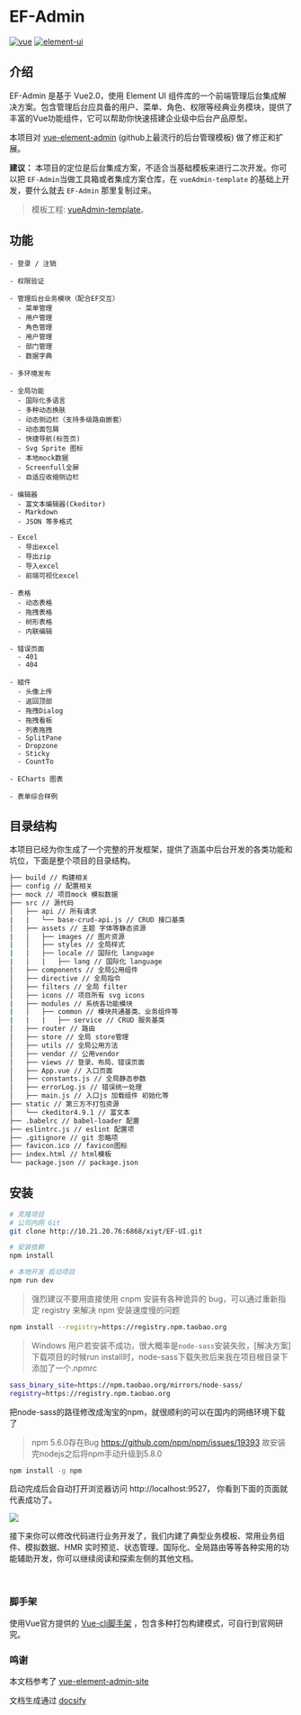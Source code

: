 # EF-Admin

[![vue](https://img.shields.io/badge/vue-2.5.9-brightgreen.svg ':no-zoom')](https://github.com/vuejs/vue)
[![element-ui](https://img.shields.io/badge/element--ui-2.0.5-brightgreen.svg ':no-zoom')](https://github.com/ElemeFE/element)

<!-- [![license](https://img.shields.io/github/license/mashape/apistatus.svg ':no-zoom')](https://github.com/PanJiaChen/vue-element-admin/blob/master/LICENSE) -->

## 介绍

EF-Admin 是基于 Vue2.0，使用 Element UI 组件库的一个前端管理后台集成解决方案。包含管理后台应具备的用户、菜单、角色、权限等经典业务模块，提供了丰富的Vue功能组件，它可以帮助你快速搭建企业级中后台产品原型。

本项目对 [vue-element-admin](https://github.com/PanJiaChen/vue-element-admin) (github上最流行的后台管理模板) 做了修正和扩展。

**建议：** 本项目的定位是后台集成方案，不适合当基础模板来进行二次开发。你可以把 `EF-Admin`当做工具箱或者集成方案仓库，在 `vueAdmin-template` 的基础上开发，要什么就去 `EF-Admin` 那里复制过来。
> 模板工程: [vueAdmin-template](https://github.com/PanJiaChen/vueAdmin-template)。

## 功能
```
- 登录 / 注销

- 权限验证

- 管理后台业务模块（配合EF交互）
  - 菜单管理
  - 用户管理
  - 角色管理
  - 用户管理
  - 部门管理
  - 数据字典

- 多环境发布

- 全局功能
  - 国际化多语言
  - 多种动态换肤
  - 动态侧边栏（支持多级路由嵌套）
  - 动态面包屑
  - 快捷导航(标签页)
  - Svg Sprite 图标
  - 本地mock数据
  - Screenfull全屏
  - 自适应收缩侧边栏

- 编辑器
  - 富文本编辑器(Ckeditor)
  - Markdown
  - JSON 等多格式

- Excel
  - 导出excel
  - 导出zip
  - 导入excel
  - 前端可视化excel

- 表格
  - 动态表格
  - 拖拽表格
  - 树形表格
  - 内联编辑

- 错误页面
  - 401
  - 404

- 組件
  - 头像上传
  - 返回顶部
  - 拖拽Dialog
  - 拖拽看板
  - 列表拖拽
  - SplitPane
  - Dropzone
  - Sticky
  - CountTo

- ECharts 图表

- 表单综合样例

```

## 目录结构

本项目已经为你生成了一个完整的开发框架，提供了涵盖中后台开发的各类功能和坑位，下面是整个项目的目录结构。

```bash
├── build // 构建相关
├── config // 配置相关
├── mock // 项目mock 模拟数据
├── src // 源代码
│   ├── api // 所有请求
|   |   └── base-crud-api.js // CRUD 接口基类
│   ├── assets // 主题 字体等静态资源
|   │   ├── images // 图片资源
|   │   ├── styles // 全局样式
|   │   ├── locale // 国际化 language
|   │   |   ├── lang // 国际化 language
│   ├── components // 全局公用组件
│   ├── directive // 全局指令
│   ├── filters // 全局 filter
│   ├── icons // 项目所有 svg icons
|   ├── modules // 系统各功能模块
|   │   ├── common // 模块共通基类、业务组件等
|   |   |   ├── service // CRUD 服务基类
│   ├── router // 路由
│   ├── store // 全局 store管理
│   ├── utils // 全局公用方法
│   ├── vendor // 公用vendor
│   ├── views // 登录、布局、错误页面
│   ├── App.vue // 入口页面
│   ├── constants.js // 全局静态参数
│   ├── errorLog.js // 错误统一处理
│   ├── main.js // 入口js 加载组件 初始化等
├── static // 第三方不打包资源
│   └── ckeditor4.9.1 // 富文本
├── .babelrc // babel-loader 配置
├── eslintrc.js // eslint 配置项
├── .gitignore // git 忽略项
├── favicon.ico // favicon图标
├── index.html // html模板
└── package.json // package.json

```

## 安装

```bash
# 克隆项目
# 公司内网 Git
git clone http://10.21.20.76:6868/xiyt/EF-UI.git

# 安装依赖
npm install

# 本地开发 启动项目
npm run dev
```

> 强烈建议不要用直接使用 cnpm 安装有各种诡异的 bug，可以通过重新指定 registry 来解决 npm 安装速度慢的问题

```bash
npm install --registry=https://registry.npm.taobao.org
```

> Windows 用户若安装不成功，很大概率是`node-sass`安装失败，[解决方案]
下载项目的时候run install时，node-sass下载失败后来我在项目根目录下添加了一个.npmrc

```bash
sass_binary_site=https://npm.taobao.org/mirrors/node-sass/
registry=https://registry.npm.taobao.org
```
把node-sass的路径修改成淘宝的npm，就很顺利的可以在国内的网络环境下载了

> npm 5.6.0存在Bug https://github.com/npm/npm/issues/19393 故安装完nodejs之后将npm手动升级到5.8.0

```bash
npm install -g npm
```

启动完成后会自动打开浏览器访问 http://localhost:9527， 你看到下面的页面就代表成功了。

![](https://wpimg.wallstcn.com/1bc334a6-32a8-4f29-a037-ac3f5ce32588.png)

接下来你可以修改代码进行业务开发了，我们内建了典型业务模板、常用业务组件、模拟数据、HMR 实时预览、状态管理、国际化、全局路由等等各种实用的功能辅助开发，你可以继续阅读和探索左侧的其他文档。

<br/>


### 脚手架
使用Vue官方提供的 [Vue-cli脚手架](https://github.com/vuejs/vue-cli) ，包含多种打包构建模式，可自行到官网研究。

### 鸣谢
本文档参考了 [vue-element-admin-site](https://github.com/PanJiaChen/vue-element-admin-site)

文档生成通过 [docsify](https://github.com/QingWei-Li/docsify)